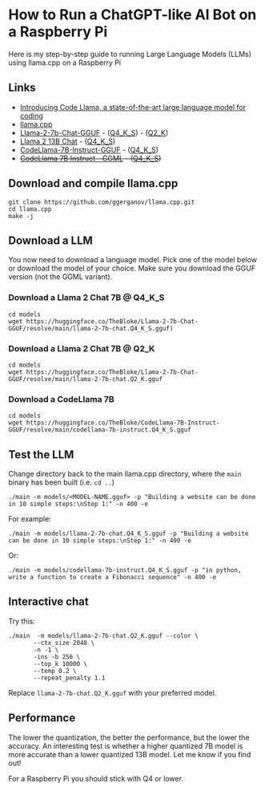 # How to Run a ChatGPT-like AI Bot on a Raspberry Pi
Here is my step-by-step guide to running Large Language Models (LLMs) using llama.cpp on a Raspberry Pi

## Links

- [Introducing Code Llama, a state-of-the-art large language model for coding](https://ai.meta.com/blog/code-llama-large-language-model-coding/)
- [llama.cpp](https://github.com/ggerganov/llama.cpp)
- [Llama-2-7b-Chat-GGUF](https://huggingface.co/TheBloke/Llama-2-7b-Chat-GGUF) - ([Q4_K_S](https://huggingface.co/TheBloke/Llama-2-7b-Chat-GGUF/resolve/main/llama-2-7b-chat.Q4_K_S.gguf)) - ([Q2_K](https://huggingface.co/TheBloke/Llama-2-7b-Chat-GGUF/resolve/main/llama-2-7b-chat.Q2_K.gguf))
- [Llama 2 13B Chat](https://huggingface.co/TheBloke/Llama-2-13B-chat-GGUF) - ([Q4_K_S](https://huggingface.co/TheBloke/Llama-2-13B-chat-GGUF/resolve/main/llama-2-13b-chat.Q4_K_S.gguf))
- [CodeLlama-7B-Instruct-GGUF](https://huggingface.co/TheBloke/CodeLlama-7B-Instruct-GGUF) - ([Q4_K_S](https://huggingface.co/TheBloke/CodeLlama-7B-Instruct-GGUF/resolve/main/codellama-7b-instruct.Q4_K_S.gguf))
- ~~[CodeLlama 7B Instruct - GGML](https://huggingface.co/TheBloke/CodeLlama-7B-Instruct-GGML/tree/main) - ([Q4_K_S](https://huggingface.co/TheBloke/CodeLlama-7B-Instruct-GGML/blob/main/codellama-7b-instruct.ggmlv3.Q4_K_S.bin))~~

## Download and compile llama.cpp

```
git clone https://github.com/ggerganov/llama.cpp.git
cd llama.cpp
make -j
```

## Download a LLM

You now need to download a language model. Pick one of the model below or download the model of your choice. Make sure you download the GGUF version (not the GGML variant).
### Download a Llama 2 Chat 7B @ Q4_K_S
```
cd models
wget https://huggingface.co/TheBloke/Llama-2-7b-Chat-GGUF/resolve/main/llama-2-7b-chat.Q4_K_S.gguf)
```

### Download a Llama 2 Chat 7B @ Q2_K
```
cd models
wget https://huggingface.co/TheBloke/Llama-2-7b-Chat-GGUF/resolve/main/llama-2-7b-chat.Q2_K.gguf
```

### Download a CodeLlama 7B
```
cd models
wget https://huggingface.co/TheBloke/CodeLlama-7B-Instruct-GGUF/resolve/main/codellama-7b-instruct.Q4_K_S.gguf
```

## Test the LLM

Change directory back to the main llama.cpp directory, where the `main` binary has been built (i.e. `cd ..`)

```
./main -m models/<MODEL-NAME.gguf> -p "Building a website can be done in 10 simple steps:\nStep 1:" -n 400 -e
```

For example:
```
./main -m models/llama-2-7b-chat.Q4_K_S.gguf -p "Building a website can be done in 10 simple steps:\nStep 1:" -n 400 -e
```

Or:

```
./main -m models/codellama-7b-instruct.Q4_K_S.gguf -p "in python, write a function to create a Fibonacci sequence" -n 400 -e
```

## Interactive chat

Try this:

```
./main  -m models/llama-2-7b-chat.Q2_K.gguf --color \
       --ctx_size 2048 \
       -n -1 \
       -ins -b 256 \
       --top_k 10000 \
       --temp 0.2 \
       --repeat_penalty 1.1
```
Replace `llama-2-7b-chat.Q2_K.gguf` with your preferred model.

## Performance
The lower the quantization, the better the performance, but the lower the accuracy. An interesting test is whether a higher quantized 7B model is more accurate than a lower quantized 13B model. Let me know if you find out!

For a Raspberry Pi you should stick with Q4 or lower.


